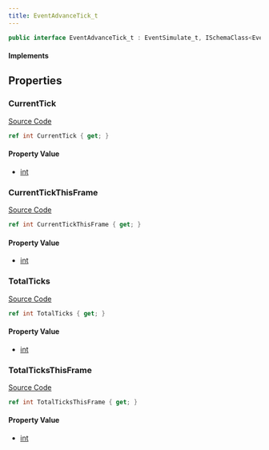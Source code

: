 ```yaml
---
title: EventAdvanceTick_t
---
```


```csharp
public interface EventAdvanceTick_t : EventSimulate_t, ISchemaClass<EventSimulate_t>, ISchemaClass<EventAdvanceTick_t>, ISchemaField, ISchemaClass, INativeHandle
```

#### Implements

## Properties

### CurrentTick

[Source Code](https://github.com/swiftly-solution/swiftlys2/blob/main/managed/src/SwiftlyS2.Generated/Schemas/Interfaces/EventAdvanceTick_t.cs#L17)

```csharp
ref int CurrentTick { get; }
```

#### Property Value

- [int](https://learn.microsoft.com/dotnet/api/system.int32)

### CurrentTickThisFrame

[Source Code](https://github.com/swiftly-solution/swiftlys2/blob/main/managed/src/SwiftlyS2.Generated/Schemas/Interfaces/EventAdvanceTick_t.cs#L19)

```csharp
ref int CurrentTickThisFrame { get; }
```

#### Property Value

- [int](https://learn.microsoft.com/dotnet/api/system.int32)

### TotalTicks

[Source Code](https://github.com/swiftly-solution/swiftlys2/blob/main/managed/src/SwiftlyS2.Generated/Schemas/Interfaces/EventAdvanceTick_t.cs#L23)

```csharp
ref int TotalTicks { get; }
```

#### Property Value

- [int](https://learn.microsoft.com/dotnet/api/system.int32)

### TotalTicksThisFrame

[Source Code](https://github.com/swiftly-solution/swiftlys2/blob/main/managed/src/SwiftlyS2.Generated/Schemas/Interfaces/EventAdvanceTick_t.cs#L21)

```csharp
ref int TotalTicksThisFrame { get; }
```

#### Property Value

- [int](https://learn.microsoft.com/dotnet/api/system.int32)

